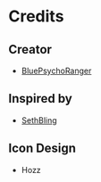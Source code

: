 # Credits

## Creator
- [BluePsychoRanger](https://twitter.com/BluPsychoRanger)

## Inspired by
- [SethBling](https://youtube.com/user/SethBling)

## Icon Design
- Hozz
